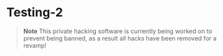 # Testing-2

> **Note** This private hacking software is currently being worked on to prevent being banned, as a result all hacks have been removed for a revamp!
